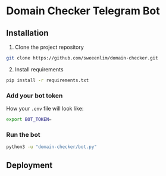 # Domain Checker Telegram Bot

## Installation

1. Clone the project repository

```bash
git clone https://github.com/sweeenlim/domain-checker.git
```

2. Install requirements

```bash
pip install -r requirements.txt
```

### Add your bot token

How your ```.env``` file will look like:

```bash
export BOT_TOKEN=
```

### Run the bot

```bash
python3 -u "domain-checker/bot.py"
```

## Deployment
